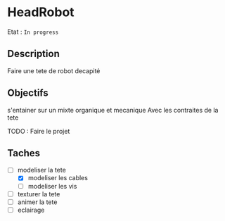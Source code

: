 # HeadRobot

Etat : `In progress`

## Description

Faire une tete de robot decapité

## Objectifs

s'entainer sur un mixte organique et mecanique
Avec les contraites de la tete

TODO : Faire le projet

## Taches

- [ ] modeliser la tete
  - [X] modeliser les cables
  - [ ] modeliser les vis
- [ ] texturer la tete
- [ ] animer la tete
- [ ] eclairage
